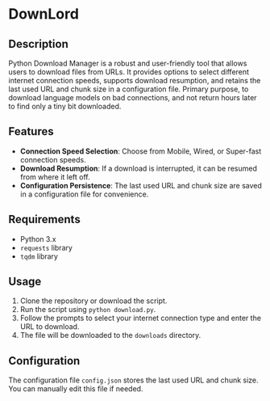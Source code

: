 # DownLord

## Description
Python Download Manager is a robust and user-friendly tool that allows users to download files from URLs. It provides options to select different internet connection speeds, supports download resumption, and retains the last used URL and chunk size in a configuration file. Primary purpose, to download language models on bad connections, and not return hours later to find only a tiny bit downloaded. 

## Features
- **Connection Speed Selection**: Choose from Mobile, Wired, or Super-fast connection speeds.
- **Download Resumption**: If a download is interrupted, it can be resumed from where it left off.
- **Configuration Persistence**: The last used URL and chunk size are saved in a configuration file for convenience.

## Requirements
- Python 3.x
- `requests` library
- `tqdm` library

## Usage
1. Clone the repository or download the script.
2. Run the script using `python download.py`.
3. Follow the prompts to select your internet connection type and enter the URL to download.
4. The file will be downloaded to the `downloads` directory.

## Configuration
The configuration file `config.json` stores the last used URL and chunk size. You can manually edit this file if needed.
